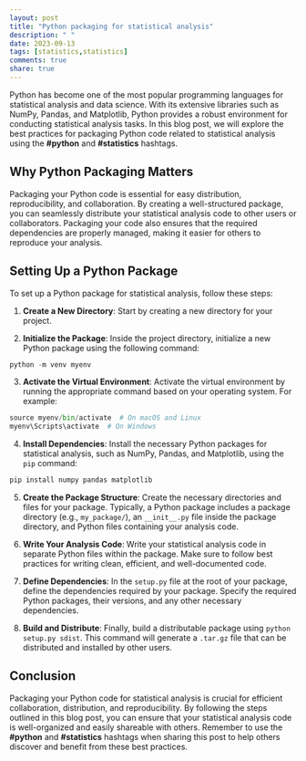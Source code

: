 ```yaml
---
layout: post
title: "Python packaging for statistical analysis"
description: " "
date: 2023-09-13
tags: [statistics,statistics]
comments: true
share: true
---
```


Python has become one of the most popular programming languages for statistical analysis and data science. With its extensive libraries such as NumPy, Pandas, and Matplotlib, Python provides a robust environment for conducting statistical analysis tasks. In this blog post, we will explore the best practices for packaging Python code related to statistical analysis using the **#python** and **#statistics** hashtags.

## Why Python Packaging Matters

Packaging your Python code is essential for easy distribution, reproducibility, and collaboration. By creating a well-structured package, you can seamlessly distribute your statistical analysis code to other users or collaborators. Packaging your code also ensures that the required dependencies are properly managed, making it easier for others to reproduce your analysis.

## Setting Up a Python Package

To set up a Python package for statistical analysis, follow these steps:

1. **Create a New Directory**: Start by creating a new directory for your project.

2. **Initialize the Package**: Inside the project directory, initialize a new Python package using the following command:

```python
python -m venv myenv
```

3. **Activate the Virtual Environment**: Activate the virtual environment by running the appropriate command based on your operating system. For example:

```python
source myenv/bin/activate  # On macOS and Linux
myenv\Scripts\activate  # On Windows
```

4. **Install Dependencies**: Install the necessary Python packages for statistical analysis, such as NumPy, Pandas, and Matplotlib, using the `pip` command:

```python
pip install numpy pandas matplotlib
```

5. **Create the Package Structure**: Create the necessary directories and files for your package. Typically, a Python package includes a package directory (e.g., `my_package/`), an `__init__.py` file inside the package directory, and Python files containing your analysis code.

6. **Write Your Analysis Code**: Write your statistical analysis code in separate Python files within the package. Make sure to follow best practices for writing clean, efficient, and well-documented code.

7. **Define Dependencies**: In the `setup.py` file at the root of your package, define the dependencies required by your package. Specify the required Python packages, their versions, and any other necessary dependencies.

8. **Build and Distribute**: Finally, build a distributable package using `python setup.py sdist`. This command will generate a `.tar.gz` file that can be distributed and installed by other users.

## Conclusion

Packaging your Python code for statistical analysis is crucial for efficient collaboration, distribution, and reproducibility. By following the steps outlined in this blog post, you can ensure that your statistical analysis code is well-organized and easily shareable with others. Remember to use the **#python** and **#statistics** hashtags when sharing this post to help others discover and benefit from these best practices.